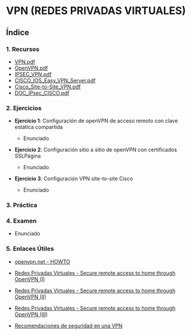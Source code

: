 # VPN (REDES PRIVADAS VIRTUALES)

## Índice

### 1. Recursos
- [VPN.pdf](./recursos/VPN.pdf)
- [OpenVPN.pdf](./recursos/OpenVPN.pdf)
- [IPSEC_VPN.pdf](./recursos/IPSEC_VPN.pdf)
- [CISCO_IOS_Easy_VPN_Server.pdf](./recursos/CISCO_IOS_Easy_VPN_Server.pdf)
- [Cisco_Site-to-Site_VPN.pdf](./recursos/Cisco_Site-to-Site_VPN.pdf)
- [DOC_IPsec_CISCO.pdf](./recursos/DOC_IPsec_CISCO.pdf)


### 2. Ejercicios
- **Ejercicio 1**: Configuración de openVPN de acceso remoto con clave estática compartida
    - Enunciado
    
- **Ejercicio 2**: Configuración sitio a sitio de openVPN con certificados SSLPágina
    - Enunciado

- **Ejercicio 3**: Configuración VPN site-to-site Cisco
    - Enunciado 


### 3. Práctica
  
### 4. Examen
- Enunciado

### 5. Enlaces Útiles
- [openvpn.net - HOWTO](https://openvpn.net/community-resources/how-to/)

- [Redes Privadas Virtuales - Secure remote access to home through OpenVPN (I)](https://redes-privadas-virtuales.blogspot.com/2011/12/secure-remote-access-to-home-through.html)

- [Redes Privadas Virtuales - Secure remote access to home through OpenVPN (II)](https://redes-privadas-virtuales.blogspot.com/2012/01/secure-remote-access-to-home-through.html)

- [Redes Privadas Virtuales - Secure remote access to home through OpenVPN (III)](https://redes-privadas-virtuales.blogspot.com/2012/01/secure-remote-access-to-home-through_22.html)

- [Recomendaciones de seguridad en una VPN](https://www.incibe.es/empresas/blog/recomendaciones-seguridad-el-empleo-redes-vpn)
